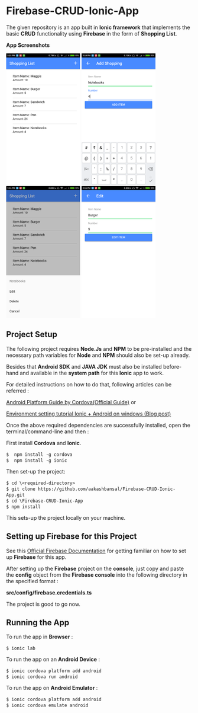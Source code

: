 # Firebase-CRUD-Ionic-App
The given repository is an app built in **Ionic framework** that implements the basic **CRUD** functionality using **Firebase** in the form of **Shopping List**.

**App Screenshots**

<img src="SCREENSHOTS/Read.png" width="200"> <img src="SCREENSHOTS/Create.png" width="200"> <img src="SCREENSHOTS/Delete.png" width="200"> <img src="SCREENSHOTS/Update.png" width="200">


## Project Setup

The following project requires **Node.Js** and **NPM** to be pre-installed and the necessary path variables for **Node** and **NPM** should also be set-up already.

Besides that **Android SDK** and **JAVA JDK** must also be installed before-hand and available in the **system path** for this **Ionic** app to work.

For detailed instructions on how to do that, following articles can be referred : 

[Android Platform Guide by Cordova(Official Guide)](https://cordova.apache.org/docs/en/latest/guide/platforms/android/) or

[Environment setting tutorial Ionic + Android on windows (Blog post)](http://www.tiagoporto.com/blog/environment-setting-tutorial-ionic-android-on-windows/)

Once the above required dependencies are successfully installed, open the terminal/command-line and then : 

First install **Cordova** and **Ionic**.

```
$  npm install -g cordova
$  npm install -g ionic
```
Then set-up the project:
```
$ cd \<required-directory>
$ git clone https://github.com/aakashbansal/Firebase-CRUD-Ionic-App.git
$ cd \Firebase-CRUD-Ionic-App
$ npm install
```

This sets-up the project locally on your machine.

## Setting up Firebase for this Project

See this [Official Firebase Documentation](https://firebase.google.com/docs/web/setup) for getting familiar on how to set up **Firebase** for this app. 

After setting up the **Firebase** project on the **console**, just copy and paste the **config** object from the **Firebase console** into the following directory in the specified format : 

**src/config/firebase.credentials.ts** 

The project is good to go now.

## Running the App

To run the app in **Browser** :
```
$ ionic lab
```

To run the app on an **Android Device** :
```
$ ionic cordova platform add android
$ ionic cordova run android
```

To run the app on **Android Emulator** :
```
$ ionic cordova platform add android
$ ionic cordova emulate android
```
